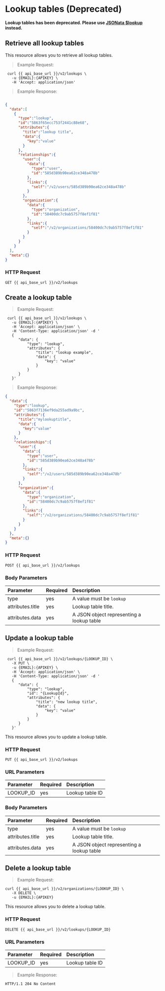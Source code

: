 # Lookup tables (Deprecated)

<aside class="warning">
<b>Lookup tables has been deprecated. Please use <a href="http://docs.jsonata.org/object-functions.html">JSONata $lookup</a> instead.</b>
</aside>

## Retrieve all lookup tables
This resource allows you to retrieve all lookup tables.

> Example Request:

```shell
 curl {{ api_base_url }}/v2/lookups \
   -u {EMAIL}:{APIKEY} \
   -H 'Accept: application/json'
```

> Example Response:

```json

{
  "data":[
    {
      "type":"lookup",
      "id":"5863f65ecc753f2441c88e68",
      "attributes":{
        "title":"lookup title",
        "data":{
          "key":"value"
        }
      },
      "relationships":{
        "user":{
          "data":{
            "type":"user",
            "id":"585d389b90ea62ce348a478b"
          },
          "links":{
            "self":"/v2/users/585d389b90ea62ce348a478b"
          }
        },
        "organization":{
          "data":{
            "type":"organization",
            "id":"58400dc7c9ab5757f8ef1f81"
          },
          "links":{
            "self":"/v2/organizations/58400dc7c9ab5757f8ef1f81"
          }
        }
      }
    }
  ],
  "meta":{}
}
```

### HTTP Request

``GET {{ api_base_url }}/v2/lookups``

## Create a lookup table

> Example Request:

```shell
 curl {{ api_base_url }}/v2/lookups \
   -u {EMAIL}:{APIKEY} \
   -H 'Accept: application/json' \
   -H 'Content-Type: application/json' -d '
   {
      "data": {
          "type": "lookup",
          "attributes": {
              "title": "lookup example",
              "data": {
                  "key": "value"
              }
          }
      }
   }'
```


> Example Response:

```json
{
  "data":{
    "type":"lookup",
    "id":"5863f7136ef9da255ad9a9bc",
    "attributes":{
      "title":"mylookuptitle",
      "data":{
        "key":"value"
      }
    },
    "relationships":{
      "user":{
        "data":{
          "type":"user",
          "id":"585d389b90ea62ce348a478b"
        },
        "links":{
          "self":"/v2/users/585d389b90ea62ce348a478b"
        }
      },
      "organization":{
        "data":{
          "type":"organization",
          "id":"58400dc7c9ab5757f8ef1f81"
        },
        "links":{
          "self":"/v2/organizations/58400dc7c9ab5757f8ef1f81"
        }
      }
    }
  },
  "meta":{}
}
```

### HTTP Request

``POST {{ api_base_url }}/v2/lookups``


### Body Parameters

| Parameter | Required | Description |
| :--- | :--- | :--- |
| type | yes | A value must be ``lookup`` |
| attributes.title | yes | Lookup table title. |
| attributes.data | yes | A JSON object representing a lookup table |


## Update a lookup table



> Example Request:

```shell
 curl {{ api_base_url }}/v2/lookups/{LOOKUP_ID} \
   -X PUT \
   -u {EMAIL}:{APIKEY} \
   -H 'Accept: application/json' \
   -H 'Content-Type: application/json' -d '
   {
      "data": {
          "type": "lookup",
          "id": "{LookupId}",
          "attributes": {
              "title": "new lookup title",
              "data": {
                  "key": "value"
              }
          }
      }
   }'
```


This resource allows you to update a lookup table.

### HTTP Request

``PUT {{ api_base_url }}/v2/lookups``


### URL Parameters

| Parameter | Required | Description |
| :--- | :--- | :--- |
| LOOKUP_ID | yes | Lookup table ID |

### Body Parameters

| Parameter | Required | Description |
| :--- | :--- | :--- |
| type | yes | A value must be ``lookup`` |
| attributes.title | yes | Lookup table title. |
| attributes.data | yes | A JSON object representing a lookup table |

## Delete a lookup table

> Example Request:

```shell
curl {{ api_base_url }}/v2/organizations/{LOOKUP_ID} \
   -X DELETE \
   -u {EMAIL}:{APIKEY}
```


This resource allows you to delete a lookup table.

### HTTP Request

``DELETE {{ api_base_url }}/v2/lookups/{LOOKUP_ID}``


### URL Parameters

| Parameter | Required | Description |
| :--- | :--- | :--- |
| LOOKUP_ID | yes | Lookup table ID |

> Example Response:

```shell
HTTP/1.1 204 No Content
```
